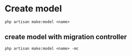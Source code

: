 # Create model

```
php artisan make:model <name>
```

## create model with migration controller
```
php artisan make:model <name> -mc
```